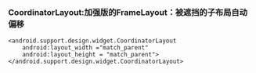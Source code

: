 ### CoordinatorLayout:加强版的FrameLayout：被遮挡的子布局自动偏移  
	
	<android.support.design.widget.CoordinatorLayout
		android:layout_width ="match_parent"
		android:layout_height = "match_parent">
	</android.support.design.widget.CoordinatorLayout>